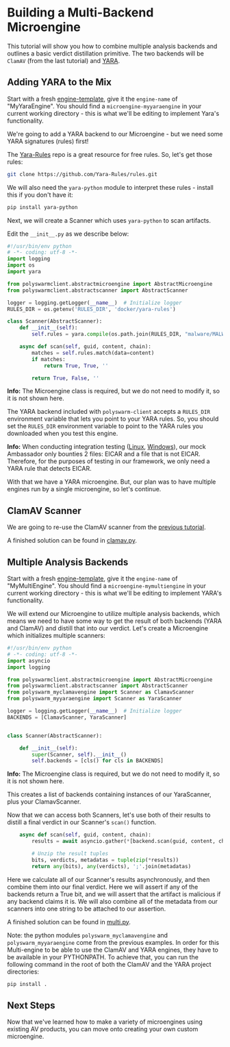 # Building a Multi-Backend Microengine

This tutorial will show you how to combine multiple analysis backends and outlines a basic verdict distillation primitive.
The two backends will be `ClamAV` (from the last tutorial) and [YARA](https://virustotal.github.io/yara/).

## Adding YARA to the Mix

Start with a fresh [engine-template](/microengines-scratch-to-eicar/#customize-engine-template), give it the `engine-name` of "MyYaraEngine".
You should find a `microengine-myyaraengine` in your current working directory - this is what we'll be editing to implement Yara's functionality.

We're going to add a YARA backend to our Microengine - but we need some YARA signatures (rules) first!

The [Yara-Rules](https://github.com/Yara-Rules/rules) repo is a great resource for free rules.
So, let's get those rules:

```sh
git clone https://github.com/Yara-Rules/rules.git
```

We will also need the `yara-python` module to interpret these rules - install this if you don't have it:
```sh
pip install yara-python
```

Next, we will create a Scanner which uses `yara-python` to scan artifacts.

Edit the `__init__.py` as we describe below:

```python
#!/usr/bin/env python
# -*- coding: utf-8 -*-
import logging
import os
import yara

from polyswarmclient.abstractmicroengine import AbstractMicroengine
from polyswarmclient.abstractscanner import AbstractScanner

logger = logging.getLogger(__name__)  # Initialize logger
RULES_DIR = os.getenv('RULES_DIR', 'docker/yara-rules')

class Scanner(AbstractScanner):
    def __init__(self):
        self.rules = yara.compile(os.path.join(RULES_DIR, "malware/MALW_Eicar"))

    async def scan(self, guid, content, chain):
        matches = self.rules.match(data=content)
        if matches:
            return True, True, ''

        return True, False, ''
```

<div class="m-flag">
  <p>
    <strong>Info:</strong>
    The Microengine class is required, but we do not need to modify it, so it is not shown here.
  </p>
</div>

The YARA backend included with `polyswarm-client` accepts a `RULES_DIR` environment variable that lets you point to your YARA rules.
So, you should set the `RULES_DIR` environment variable to point to the YARA rules you downloaded when you test this engine.

<div class="m-flag">
  <p>
    <strong>Info:</strong>
    When conducting integration testing (<a href="/testing-linux/#integration-testing">Linux</a>, <a href="/testing-windows/">Windows</a>), our mock Ambassador only bounties 2 files: EICAR and a file that is not EICAR.
    Therefore, for the purposes of testing in our framework, we only need a YARA rule that detects EICAR.
  </p>
</div>

With that we have a YARA microengine. But, our plan was to have multiple engines run by a single microengine, so let's continue.

## ClamAV Scanner

We are going to re-use the ClamAV scanner from the [previous tutorial](/microengines-scratch-to-clamav/).

A finished solution can be found in [clamav.py](https://github.com/polyswarm/polyswarm-client/blob/master/src/microengine/clamav.py).

## Multiple Analysis Backends

Start with a fresh [engine-template](/microengines-scratch-to-eicar/#customize-engine-template), give it the `engine-name` of "MyMultiEngine".
You should find a `microengine-mymultiengine` in your current working directory - this is what we'll be editing to implement YARA's functionality.

We will extend our Microengine to utilize multiple analysis backends, which means we need to have some way to get the result of both backends (YARA and ClamAV) and distill that into our verdict.
Let's create a Microengine which initializes multiple scanners:

```python
#!/usr/bin/env python
# -*- coding: utf-8 -*-
import asyncio
import logging

from polyswarmclient.abstractmicroengine import AbstractMicroengine
from polyswarmclient.abstractscanner import AbstractScanner
from polyswarm_myclamavengine import Scanner as ClamavScanner
from polyswarm_myyaraengine import Scanner as YaraScanner

logger = logging.getLogger(__name__)  # Initialize logger
BACKENDS = [ClamavScanner, YaraScanner]


class Scanner(AbstractScanner):

    def __init__(self):
        super(Scanner, self).__init__()
        self.backends = [cls() for cls in BACKENDS]

```

<div class="m-flag">
  <p>
    <strong>Info:</strong>
    The Microengine class is required, but we do not need to modify it, so it is not shown here.
  </p>
</div>

This creates a list of backends containing instances of our YaraScanner, plus your ClamavScanner.

Now that we can access both Scanners, let's use both of their results to distill a final verdict in our Scanner's `scan()` function.

```python
    async def scan(self, guid, content, chain):
        results = await asyncio.gather(*[backend.scan(guid, content, chain) for backend in self.backends])

        # Unzip the result tuples
        bits, verdicts, metadatas = tuple(zip(*results))
        return any(bits), any(verdicts), ';'.join(metadatas)
```

Here we calculate all of our Scanner's results asynchronously, and then combine them into our final verdict.
Here we will assert if any of the backends return a True bit, and we will assert that the artifact is malicious if any backend claims it is.
We will also combine all of the metadata from our scanners into one string to be attached to our assertion.

A finished solution can be found in [multi.py](https://github.com/polyswarm/polyswarm-client/blob/master/src/microengine/multi.py).

Note: the python modules `polyswarm_myclamavengine` and `polyswarm_myyaraengine` come from the previous examples.
In order for this Multi-engine to be able to use the ClamAV and YARA engines, they have to be available in your PYTHONPATH.
To achieve that, you can run the following command in the root of both the ClamAV and the YARA project directories:

```bash
pip install .
```

## Next Steps

Now that we've learned how to make a variety of microengines using existing AV products, you can move onto creating your own custom microengine.
